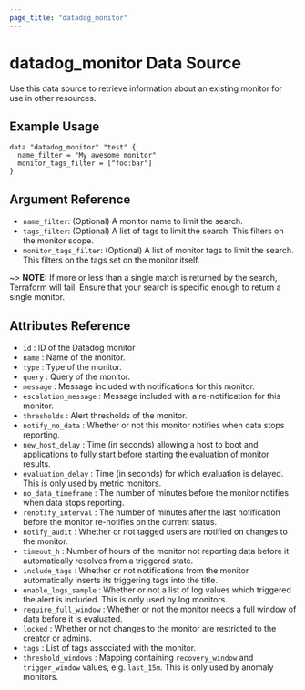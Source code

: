 ```yaml
---
page_title: "datadog_monitor"
---
```


# datadog_monitor Data Source

Use this data source to retrieve information about an existing monitor for use in other resources.

## Example Usage

```
data "datadog_monitor" "test" {
  name_filter = "My awesome monitor"
  monitor_tags_filter = ["foo:bar"]
}
```

## Argument Reference

- `name_filter`: (Optional) A monitor name to limit the search.
- `tags_filter`: (Optional) A list of tags to limit the search. This filters on the monitor scope.
- `monitor_tags_filter`: (Optional) A list of monitor tags to limit the search. This filters on the tags set on the monitor itself.

~> **NOTE:** If more or less than a single match is returned by the search, Terraform will fail. Ensure that your search is specific enough to return a single monitor.

## Attributes Reference

- `id` : ID of the Datadog monitor
- `name` : Name of the monitor.
- `type` : Type of the monitor.
- `query` : Query of the monitor.
- `message` : Message included with notifications for this monitor.
- `escalation_message` : Message included with a re-notification for this monitor.
- `thresholds` : Alert thresholds of the monitor.
- `notify_no_data` : Whether or not this monitor notifies when data stops reporting.
- `new_host_delay` : Time (in seconds) allowing a host to boot and applications to fully start before starting the evaluation of monitor results.
- `evaluation_delay` : Time (in seconds) for which evaluation is delayed. This is only used by metric monitors.
- `no_data_timeframe` : The number of minutes before the monitor notifies when data stops reporting.
- `renotify_interval` : The number of minutes after the last notification before the monitor re-notifies on the current status.
- `notify_audit` : Whether or not tagged users are notified on changes to the monitor.
- `timeout_h` : Number of hours of the monitor not reporting data before it automatically resolves from a triggered state.
- `include_tags` : Whether or not notifications from the monitor automatically inserts its triggering tags into the title.
- `enable_logs_sample` : Whether or not a list of log values which triggered the alert is included. This is only used by log monitors.
- `require_full_window` : Whether or not the monitor needs a full window of data before it is evaluated.
- `locked` : Whether or not changes to the monitor are restricted to the creator or admins.
- `tags` : List of tags associated with the monitor.
- `threshold_windows` : Mapping containing `recovery_window` and `trigger_window` values, e.g. `last_15m`. This is only used by anomaly monitors.
